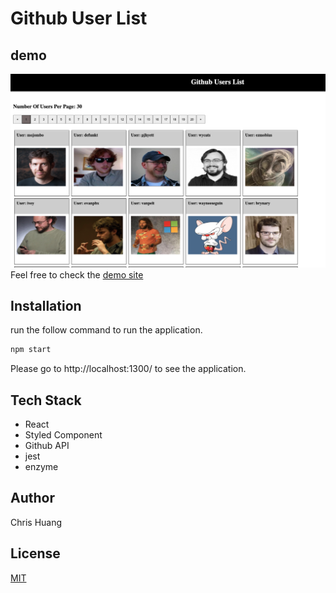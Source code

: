 # Github User List

## demo

![Alt text](./demo.png)
Feel free to check the [demo site](https://exzerone.github.io/github-list/)

## Installation

run the follow command to run the application.

```bash
npm start
```

Please go to http://localhost:1300/ to see the application.

## Tech Stack

- React
- Styled Component
- Github API
- jest
- enzyme

## Author

Chris Huang

## License

[MIT](https://choosealicense.com/licenses/mit/)
